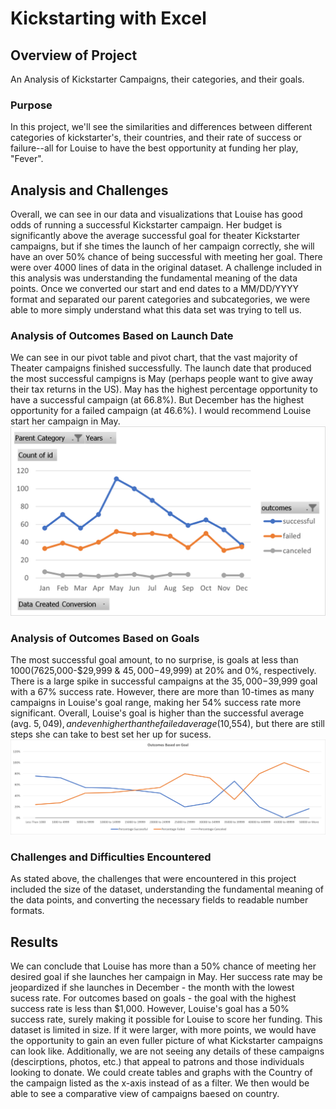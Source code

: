 # Kickstarting with Excel
## Overview of Project
An Analysis of Kickstarter Campaigns, their categories, and their goals.
### Purpose 
In this project, we'll see the similarities and differences between different categories of kickstarter's, their countries, and their rate of success or failure--all for Louise to have the best opportunity at funding her play, "Fever".
## Analysis and Challenges
Overall, we can see in our data and visualizations that Louise has good odds of running a successful Kickstarter campaign. Her budget is significantly above the average successful goal for theater Kickstarter campaigns, but if she times the launch of her campaign correctly, she will have an over 50% chance of being successful with meeting her goal. There were over 4000 lines of data in the original dataset. A challenge included in this analysis was understanding the fundamental meaning of the data points. Once we converted our start and end dates to a MM/DD/YYYY format and separated our parent categories and subcategories, we were able to more simply understand what this data set was trying to tell us.
### Analysis of Outcomes Based on Launch Date
We can see in our pivot table and pivot chart, that the vast majority of Theater campaigns finished successfully. The launch date that produced the most successful campigns is May (perhaps people want to give away their tax returns in the US). May has the highest percentage opportunity to have a successful campaign (at 66.8%). But December has the highest opportunity for a failed campaign (at 46.6%). I would recommend Louise start her campaign in May.
![Theater_Outcome_vs_Launch](Theater_Outcomes_vs_Launch.png)
### Analysis of Outcomes Based on Goals
The most successful goal amount, to no surprise, is goals at less than $1000 (76% of these campaigns were successful). When looking at our visualization, we can see there are two dips of successful campaigns ($25,000-$29,999 & $45,000-$49,999) at 20% and 0%, respectively. There is a large spike in successful campaigns at the $35,000-$39,999 goal with a 67% success rate. However, there are more than 10-times as many campaigns in Louise's goal range, making her 54% success rate more significant. Overall, Louise's goal is higher than the successful average (avg. $5,049), and even higher than the failed average ($10,554), but there are still steps she can take to best set her up for sucess.
![Outcomes_vs_Goals](Outcomes_vs_Goals.png)
### Challenges and Difficulties Encountered
As stated above, the challenges that were encountered in this project included the size of the dataset, understanding the fundamental meaning of the data points, and converting the necessary fields to readable number formats. 
## Results
We can conclude that Louise has more than a 50% chance of meeting her desired goal if she launches her campaign in May. Her success rate may be jeopardized if she launches in December - the month with the lowest sucess rate. For outcomes based on goals - the goal with the highest success rate is less than $1,000. However, Louise's goal has a 50% success rate, surely making it possible for Louise to score her funding. This dataset is limited in size. If it were larger, with more points, we would have the opportunity to gain an even fuller picture of what Kickstarter campaigns can look like. Additionally, we are not seeing any details of these campaigns (descirptions, photos, etc.) that appeal to patrons and those individuals looking to donate. We could create tables and graphs with the Country of the campaign listed as the x-axis instead of as a filter. We then would be able to see a comparative view of campaigns baesed on country.
